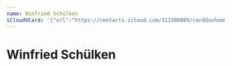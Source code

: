 ```yaml
---
name: Winfried Schülken
iCloudVCard: '{"url":"https://contacts.icloud.com/311500889/carddavhome/card/9D206D37-0E2C-49E1-9303-7CD4076583A2.vcf","etag":"\"kmfhaut5\"","data":"BEGIN:VCARD\r\nVERSION:3.0\r\nFN:\r\nN:Schülken;Winfried;;;\r\nUID:F47C2674-0236-4A45-9F8B-649B0A22229D\r\nPRODID:ez-vcard 0.9.13-fc\r\nREV:2025-04-03T22:07:52Z\r\nORG:;\r\nPHOTO;VALUE=uri:https://gateway.icloud.com/contacts/311500889/ck/card/e4438\r\n ecf1f7ffb46c5bb31e6380706cd\r\nEND:VCARD"}'
---
```

# Winfried Schülken